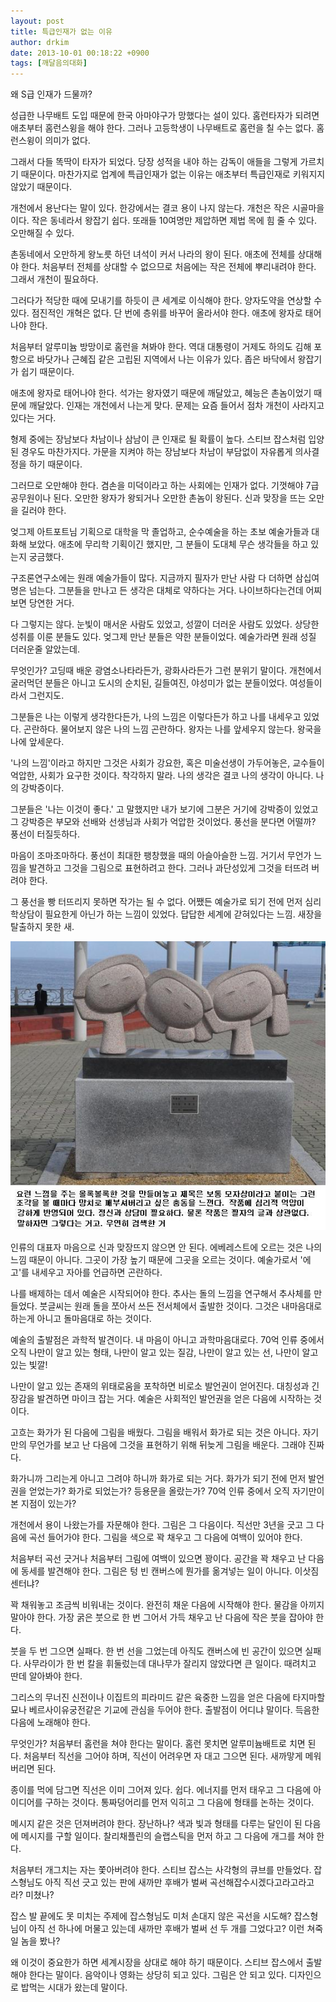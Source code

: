 ```yaml
---
layout: post
title: 특급인재가 없는 이유
author: drkim
date: 2013-10-01 00:18:22 +0900
tags: [깨달음의대화]
---
```

왜 S급 인재가 드물까? 


  


성급한 나무배트 도입 때문에 한국 아마야구가 망했다는 설이 있다. 홈런타자가 되려면 애초부터 홈런스윙을 해야 한다. 그러나 고등학생이 나무배트로 홈런을 칠 수는 없다. 홈런스윙이 의미가 없다. 


  


그래서 다들 똑딱이 타자가 되었다. 당장 성적을 내야 하는 감독이 애들을 그렇게 가르치기 때문이다. 마찬가지로 업계에 특급인재가 없는 이유는 애초부터 특급인재로 키워지지 않았기 때문이다. 


  


개천에서 용난다는 말이 있다. 한강에서는 결코 용이 나지 않는다. 개천은 작은 시골마을이다. 작은 동네라서 왕잡기 쉽다. 또래들 10여명만 제압하면 제법 목에 힘 줄 수 있다. 오만해질 수 있다. 


  


촌동네에서 오만하게 왕노릇 하던 녀석이 커서 나라의 왕이 된다. 애초에 전체를 상대해야 한다. 처음부터 전체를 상대할 수 없으므로 처음에는 작은 전체에 뿌리내려야 한다. 그래서 개천이 필요하다.


  


그러다가 적당한 때에 모내기를 하듯이 큰 세계로 이식해야 한다. 양자도약을 연상할 수 있다. 점진적인 개혁은 없다. 단 번에 층위를 바꾸어 올라서야 한다. 애초에 왕자로 태어나야 한다.


  


처음부터 알루미늄 방망이로 홈런을 쳐봐야 한다. 역대 대통령이 거제도 하의도 김해 포항으로 바닷가나 근혜집 같은 고립된 지역에서 나는 이유가 있다. 좁은 바닥에서 왕잡기가 쉽기 때문이다. 


  


애초에 왕자로 태어나야 한다. 석가는 왕자였기 때문에 깨달았고, 혜능은 촌놈이었기 때문에 깨달았다. 인재는 개천에서 나는게 맞다. 문제는 요즘 들어서 점차 개천이 사라지고 있다는 거다. 


  


형제 중에는 장남보다 차남이나 삼남이 큰 인재로 될 확률이 높다. 스티브 잡스처럼 입양된 경우도 마찬가지다. 가문을 지켜야 하는 장남보다 차남이 부담없이 자유롭게 의사결정을 하기 때문이다. 


  


그러므로 오만해야 한다. 겸손을 미덕이라고 하는 사회에는 인재가 없다. 기껏해야 7급 공무원이나 된다. 오만한 왕자가 왕되거나 오만한 촌놈이 왕된다. 신과 맞장을 뜨는 오만을 길러야 한다.


  


엊그제 아트포트님 기획으로 대학을 막 졸업하고, 순수예술을 하는 초보 예술가들과 대화해 보았다. 애초에 무리학 기획이긴 했지만, 그 분들이 도대체 무슨 생각들을 하고 있는지 궁금했다. 


  


구조론연구소에는 원래 예술가들이 많다. 지금까지 필자가 만난 사람 다 더하면 삼십여명은 넘는다. 그분들을 만나고 든 생각은 대체로 약하다는 거다. 나이브하다는건데 어찌 보면 당연한 거다. 


  


다 그렇지는 않다. 눈빛이 매서운 사람도 있었고, 성깔이 더러운 사람도 있었다. 상당한 성취를 이룬 분들도 있다. 엊그제 만난 분들은 약한 분들이었다. 예술가라면 원래 성질 더러운줄 알았는데.


  


무엇인가? 고딩때 배운 광염소나타라든가, 광화사라든가 그런 분위기 말이다. 개천에서 굴러먹던 분들은 아니고 도시의 순치된, 길들여진, 야성미가 없는 분들이었다. 여성들이라서 그런지도. 


  


그분들은 나는 이렇게 생각한다든가, 나의 느낌은 이렇다든가 하고 나를 내세우고 있었다. 곤란하다. 물어보지 않은 나의 느낌 곤란하다. 왕자는 나를 앞세우지 않는다. 왕국을 나에 앞세운다. 


  


'나의 느낌'이라고 하지만 그것은 사회가 강요한, 혹은 미술선생이 가두어놓은, 교수들이 억압한, 사회가 요구한 것이다. 착각하지 말라. 나의 생각은 결코 나의 생각이 아니다. 나의 강박증이다. 


  


그분들은 '나는 이것이 좋다.' 고 말했지만 내가 보기에 그분은 거기에 강박증이 있었고 그 강박증은 부모와 선배와 선생님과 사회가 억압한 것이었다. 풍선을 분다면 어떨까? 풍선이 터질듯하다. 


  


마음이 조마조마하다. 풍선이 최대한 팽창했을 때의 아슬아슬한 느낌. 거기서 무언가 느낌을 발견하고 그것을 그림으로 표현하려고 한다. 그러나 과단성있게 그것을 터뜨려 버려야 한다. 


  


그 풍선을 빵 터뜨리지 못하면 작가는 될 수 없다. 어쨌든 예술가로 되기 전에 먼저 심리학상담이 필요한게 아닌가 하는 느낌이 있었다. 답답한 세계에 갇혀있다는 느낌. 새장을 탈출하지 못한 새.



 ![](/files/attach/images/198/411/392/12345.JPG)


  


인류의 대표자 마음으로 신과 맞장뜨지 않으면 안 된다. 에베레스트에 오르는 것은 나의 느낌 때문이 아니다. 그곳이 가장 높기 때문에 그곳을 오르는 것이다. 예술가로서 '에고'를 내세우고 자아를 언급하면 곤란하다. 


  


나를 배제하는 데서 예술은 시작되어야 한다. 추사는 돌의 느낌을 연구해서 추사체를 만들었다. 붓글씨는 원래 돌을 쪼아서 쓰든 전서체에서 출발한 것이다. 그것은 내마음대로 하는게 아니고 돌마음대로 하는 것이다. 


  


예술의 출발점은 과학적 발견이다. 내 마음이 아니고 과학마음대로다. 70억 인류 중에서 오직 나만이 알고 있는 형태, 나만이 알고 있는 질감, 나만이 알고 있는 선, 나만이 알고 있는 빛깔! 


  


나만이 알고 있는 존재의 위태로움을 포착하면 비로소 발언권이 얻어진다. 대칭성과 긴장감을 발견하면 마이크 잡는 거다. 예술은 사회적인 발언권을 얻은 다음에 시작하는 것이다. 


  


고흐는 화가가 된 다음에 그림을 배웠다. 그림을 배워서 화가로 되는 것은 아니다. 자기만의 무언가를 보고 난 다음에 그것을 표현하기 위해 뒤늦게 그림을 배운다. 그래야 진짜다. 


  


화가니까 그리는게 아니고 그려야 하니까 화가로 되는 거다. 화가가 되기 전에 먼저 발언권을 얻었는가? 화가로 되었는가? 등용문을 올랐는가? 70억 인류 중에서 오직 자기만이 본 지점이 있는가? 


  


개천에서 용이 나왔는가를 자문해야 한다. 그림은 그 다음이다. 직선만 3년을 긋고 그 다음에 곡선 들어가야 한다. 그림을 색으로 꽉 채우고 그 다음에 여백이 있어야 한다. 


  


처음부터 곡선 긋거나 처음부터 그림에 여백이 있으면 꽝이다. 공간을 꽉 채우고 난 다음에 동세를 발견해야 한다. 그림은 텅 빈 캔버스에 뭔가를 옮겨넣는 일이 아니다. 이삿짐 센터냐?


  


꽉 채워놓고 조금씩 비워내는 것이다. 완전히 채운 다음에 시작해야 한다. 물감을 아끼지 말아야 한다. 가장 굵은 붓으로 한 번 그어서 가득 채우고 난 다음에 작은 붓을 잡아야 한다.


  


붓을 두 번 그으면 실패다. 한 번 선을 그었는데 아직도 캔버스에 빈 공간이 있으면 실패다. 사무라이가 한 번 칼을 휘둘렀는데 대나무가 잘리지 않았다면 큰 일이다. 때려치고 딴데 알아봐야 한다.


  


그리스의 무너진 신전이나 이집트의 피라미드 같은 육중한 느낌을 얻은 다음에 타지마할묘나 베르사이유궁전같은 기교에 관심을 두어야 한다. 출발점이 어디냐 말이다. 득음한 다음에 노래해야 한다. 


  


무엇인가? 처음부터 홈런을 쳐야 한다는 말이다. 홈런 못치면 알루미늄배트로 치면 된다. 처음부터 직선을 그어야 하며, 직선이 어려우면 자 대고 그으면 된다. 새까맣게 메워버리면 된다. 


  


종이를 먹에 담그면 직선은 이미 그어져 있다. 쉽다. 에너지를 먼저 태우고 그 다음에 아이디어를 구하는 것이다. 통짜덩어리를 먼저 익히고 그 다음에 형태를 논하는 것이다. 


  


메시지 같은 것은 던져버려야 한다. 장난하나? 색과 빛과 형태를 다루는 달인이 된 다음에 메시지를 구할 일이다. 찰리채플린의 슬랩스틱을 먼저 하고 그 다음에 개그를 쳐야 한다. 


  


처음부터 개그치는 자는 쫓아버려야 한다. 스티브 잡스는 사각형의 큐브를 만들었다. 잡스형님도 아직 직선 긋고 있는 판에 새까만 후배가 벌써 곡선해잡수시겠다고라고라고라? 미쳤나? 


  


잡스 발 끝에도 못 미치는 주제에 잡스형님도 미처 손대지 않은 곡선을 시도해? 잡스형님이 아직 선 하나에 머물고 있는데 새까만 후배가 벌써 선 두 개를 그었다고? 이런 쳐죽일 놈을 봤나?


  


왜 이것이 중요한가 하면 세계시장을 상대로 해야 하기 때문이다. 스티브 잡스에서 출발해야 한다는 말이다. 음악이나 영화는 상당히 되고 있다. 그림은 안 되고 있다. 디자인으로 밥먹는 시대가 왔는데 말이다.